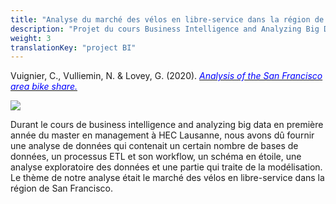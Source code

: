 ```yaml
---
title: "Analyse du marché des vélos en libre-service dans la région de San Francisco"
description: "Projet du cours Business Intelligence and Analyzing Big Data"
weight: 3
translationKey: "project BI"
---
```


Vuignier, C., Vulliemin, N. & Lovey, G. (2020). [<span style="color:blue">*Analysis of the San Francisco area bike share.*</span>](https://github.com/GaetanLovey/myportfolio/raw/master/static/Vuignier_Vuilliemin_Lovey.pdf)

![](/bike.png)

Durant le cours de business intelligence and analyzing big data en première année du master en management à HEC Lausanne, nous avons dû fournir une analyse de données qui contenait un certain nombre de bases de données, un processus ETL et son workflow, un schéma en étoile, une analyse exploratoire des données et une partie qui traite de la modélisation. Le thème de notre analyse était le marché des vélos en libre-service dans la région de San Francisco.





